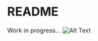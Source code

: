 # README

Work in progress...
![Alt Text](https://media.giphy.com/media/B1pdWmYXh4fHIVMO6F/giphy.gif)
